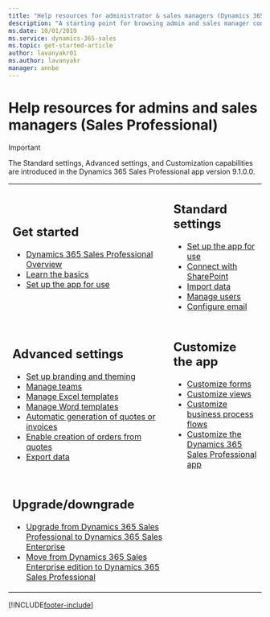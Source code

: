 ```yaml
---
title: "Help resources for administrator & sales managers (Dynamics 365 Sales Professional) | MicrosoftDocs"
description: "A starting point for browsing admin and sales manager content for Dynamics 365 Sales."
ms.date: 10/01/2019
ms.service: dynamics-365-sales
ms.topic: get-started-article
author: lavanyakr01
ms.author: lavanyakr
manager: annbe
---
```


# Help resources for admins and sales managers (Sales Professional)


> [!IMPORTANT]
> The Standard settings, Advanced settings, and Customization capabilities are introduced in the Dynamics 365 Sales Professional app version 9.1.0.0.

<table>

<tr><td>

<h2>Get started</h2>
<ul>
<li><a href="sales-professional-overview.md" data-raw-source="[Dynamics 365 Sales Professional Overview](sales-professional-overview.md)">Dynamics 365 Sales Professional Overview</a></li>
<li><a href="learn-basics-sales-professional.md" data-raw-source="[Learn the basics](learn-basics-sales-professional.md)">Learn the basics</a></li>
<li><a href="admin-settings-overview.md" data-raw-source="[Set up the app for use](admin-settings-overview.md)">Set up the app for use</a></li>
</ul>

</td><td>
<h2>Standard settings</h2>
<ul>
<li><a href="admin-settings-overview.md" data-raw-source="[Set up the app for use](admin-settings-overview.md)">Set up the app for use</a></li>
<li><a href="connect-with-sharepoint.md" data-raw-source="[Connect with SharePoint](connect-with-sharepoint.md)">Connect with SharePoint</a></li>
<li><a href="import-data.md" data-raw-source=" [Import data](import-data.md)">Import data</a></li>
<li><a href="manage-users.md" data-raw-source=" [Manage users](manage-users.md)">Manage users</a></li>
<li><a href="configure-email.md" data-raw-source=" [Set up email](configure-email.md)">Configure email</a></li>
</ul>



</td></tr>

<tr><td>
<h2>Advanced settings</h2>
<ul>
<li><a href="change-color-scheme-logo.md" data-raw-source=" [Set up branding and theming](change-color-scheme-logo.md)">Set up branding and theming</a></li>
<li><a href="manage-teams.md" data-raw-source=" [Manage teams](manage-teams.md)">Manage teams</a></li>
<li><a href="manage-excel-templates.md" data-raw-source=" [Manage Excel templates](manage-excel-templates.md)">Manage Excel templates</a></li>
<li><a href="manage-word-templates.md" data-raw-source=" [Manage Word templates](manage-word-templates.md)">Manage Word templates</a></li>
<li><a href="enable-automatic-generation-quotes-invoices.md" data-raw-source=" [Automatic generation of quotes or invoice](enable-automatic-generation-quotes-invoices.md)">Automatic generation of quotes or invoices</a></li>
<li><a href="enable-creation-of-orders-from-quotes.md" data-raw-source=" [Enable creation of orders from quotes](enable-creation-of-orders-from-quotes.md)">Enable creation of orders from quotes</a></li>
<li><a href="export-data.md" data-raw-source=" Export data (export-data.md)">Export data</a></li>
</ul>

</td><td>
<h2>Customize the app</h2>
<ul>
<li><a href="customize-forms.md" data-raw-source="[Customize forms](customize-forms.md)">Customize forms</a></li>
<li><a href="customize-views.md" data-raw-source="[Customize views](customize-views.md)">Customize views</a></li>
<li><a href="customize-business-process-flows.md" data-raw-source="[Customize business process flows](customize-business-process-flows.md)">Customize business process flows</a></li>
<li><a href="manage-app.md" data-raw-source="[Customize the Dynamics 365 Sales Professional app](manage.app.md)">Customize the Dynamics 365 Sales Professional app</a></li>
</ul>

</td></tr>

<tr><td>
<h2>Upgrade/downgrade</h2>
<ul>
<li><a href="../sales-enterprise/upgrade-sales-professional-sales-enterprise.md" data-raw-source="[Upgrade from Dynamics 365 Sales Professional to Dynamics 365 Sales Enterprise](../sales-enterprise/upgrade-sales-professional-sales-enterprise.md)">Upgrade from Dynamics 365 Sales Professional to Dynamics 365 Sales Enterprise</a> </li>
<li><a href="../sales-enterprise/move-sales-enterprise-sales-professional.md" data-raw-source="[Move from Dynamics 365 Sales Enterprise edition to Dynamics 365 Sales Professional](../sales-enterprise/move-sales-enterprise-sales-professional.md)">Move from Dynamics 365 Sales Enterprise edition to Dynamics 365 Sales Professional</a> </li>
</ul>

</td><td>

</td></tr>

</table>


[!INCLUDE[footer-include](../includes/footer-banner.md)]
